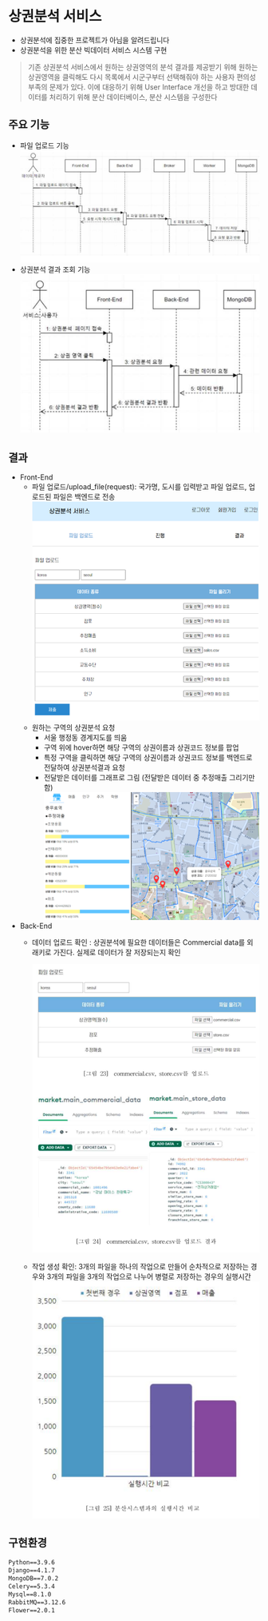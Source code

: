 # 상권분석 서비스
* 상권분석에 집중한 프로젝트가 아님을 알려드립니다
* 상권분석을 위한 분산 빅데이터 서비스 시스템 구현

> 기존 상권분석 서비스에서 원하는 상권영역의 분석 결과를 제공받기 위해 원하는 상권영역을 클릭해도 다시 목록에서 시군구부터 선택해줘야 하는 사용자 편의성 부족의 문제가 있다. 이에 대응하기 위해 User Interface 개선을 하고 방대한 데이터를 처리하기 위해 분산 데이터베이스, 분산 시스템을 구성한다

## 주요 기능
* 파일 업로드 기능
![파일업로드 기능](./image/fileUpload.png)
* 상권분석 결과 조회 기능
![상권분석 결과 조회 기능](./image/resultView.png)

## 결과
* Front-End
  * 파일 업로드/upload_file(request): 국가명, 도시를 입력받고 파일 업로드, 업로드된 파일은 백엔드로 전송
  ![파일업로드 페이지](./image/fileUploadPage.png)
  * 원하는 구역의 상권분석 요청
    * 서울 행정동 경계지도를 띄움
    * 구역 위에 hover하면 해당 구역의 상권이름과 상권코드 정보를 팝업
    * 특정 구역을 클릭하면 해당 구역의 상권이름과 상권코드 정보를 백엔드로 전달하여 상권분석결과 요청
    * 전달받은 데이터를 그래프로 그림 
      (전달받은 데이터 중 추정매출 그리기만 함)
    ![상권분석 결과 페이지](./image/resultPage.png)
* Back-End
  * 데이터 업로드 확인 : 상권분석에 필요한 데이터들은 Commercial data를 외래키로 가진다. 실제로 데이터가 잘 저장되는지 확인
    
    ![업로드가능확인](./image/chk_upload.png)
    
  * 작업 생성 확인: 3개의 파일을 하나의 작업으로 만들어
순차적으로 저장하는 경우와 3개의 파일을 3개의 작업으로 나누어 병렬로
저장하는 경우의 실행시간
  ![실행시간 비교](./image/chk_runtime.png)

## 구현환경
```
Python==3.9.6
Django==4.1.7
MongoDB==7.0.2
Celery==5.3.4
Mysql==8.1.0
RabbitMQ==3.12.6
Flower==2.0.1
```
